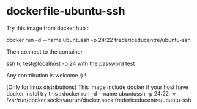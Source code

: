 # dockerfile-ubuntu-ssh

Try this image from docker hub :

docker run -d --name ubuntussh -p 24:22 fredericeducentre/ubuntu-ssh

Then connect to the container

ssh to test@localhost -p 24 with the password test

Any contribution is welcome :) !

[Only for linux distributions]
This image include docker if your host have docker instal try this : 
docker run -d --name ubuntussh -p 24:22 -v /var/run/docker.sock:/var/run/docker.sock fredericeducentre/ubuntu-ssh
